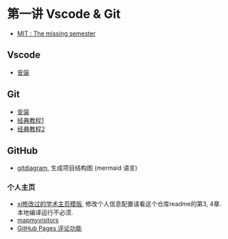 # 第一讲 Vscode & Git
- [MIT : The missing semester](https://missing.csail.mit.edu/)
## Vscode
- [安装](https://cloud.tencent.com/developer/article/2119156)
## Git
- [安装](https://blog.csdn.net/weixin_44406127/article/details/137540031)
- [经典教程1](https://git-scm.com/)
- [经典教程2](https://www.runoob.com/git/git-tutorial.html)

## GitHub
- [gitdiagram](https://gitdiagram.com/), 生成项目结构图 (mermaid 语言)
### 个人主页
- [xj修改过的学术主页模版](https://github.com/ICUlizhi/academicpages-stu-), 修改个人信息配置请看这个仓库readme的第3, 4章. 本地编译运行不必须.
- [mapmyvisitors](https://mapmyvisitors.com/)
- [GitHub Pages 评论功能](https://pages.github.com/)